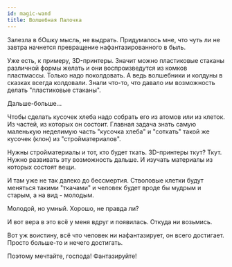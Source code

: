 ```yaml
---
id: magic-wand
title: Волшебная Палочка
---
```


Залезла в бОшку мысль, не выдрать. Придумалось мне, что чуть ли не завтра начнется превращение нафантазированного в быль.

Уже есть, к примеру, 3D-принтеры. Значит можно пластиковые стаканы различной формы желать и они воспроизведутся из комков пластмассы. Только надо поколдовать. А ведь волшебники и колдуны в сказках всегда колдовали. Знали что-то, что давало им возможность делать "пластиковые стаканы".

Дальше-больше...

Чтобы сделать кусочек хлеба надо собрать его из атомов или из клеток. Из частей, из которых он состоит. Главная задача знать самую маленькую неделимую часть "кусочка хлеба" и "соткать" такой же кусочек (клон) из "стройматериалов".

Нужны стройматериалы и тот, кто будет ткать. 3D-принтеры ткут? Ткут. Нужно развивать эту возможность дальше. И изучать материалы из которых состоят вещи.

И там уже не так далеко до бессмертия. Стволовые клетки будут меняться такими "ткачами" и человек будет вроде бы мудрым и старым, а на вид - молодым.

Молодой, но умный. Хорошо, не правда ли?

И вот вера в это всё у меня вдруг и появилась. Откуда ни возьмись.

Вот уж воистину, всё что человек ни нафантазирует, он всего достигает. Просто больше-то и нечего достигать.

Поэтому мечтайте, господа! Фантазируйте!

